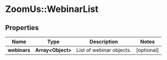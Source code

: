 # ZoomUs::WebinarList

## Properties
Name | Type | Description | Notes
------------ | ------------- | ------------- | -------------
**webinars** | **Array&lt;Object&gt;** | List of webinar objects. | [optional] 


